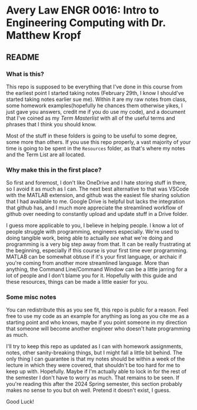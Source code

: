 # Avery Law ENGR 0016: Intro to Engineering Computing with Dr. Matthew Kropf

## README

### What is this?

This repo is supposed to be everything that I've done in this course from the earliest point I started taking notes (February 29th, I know I should've started taking notes earlier sue me). Within it are my raw notes from class, some homework examples(hopefully he chances them otherwise yikes, I just gave you answers, credit me if you do use my code), and a document that I've coined as my *Term Masterlist* with all of the useful terms and phrases that I think you should know.

Most of the stuff in these folders is going to be useful to some degree, some more than others. If you use this repo properly, a vast majority of your time is going to be spent in the `Resources` folder, as that's where my notes and the Term List are all located.

### Why make this in the first place?

So first and foremost, I don't like OneDrive and I hate storing stuff in there, so I avoid it as much as I can. The next best alternative to that was VSCode with the MATLAB extension, and github was the easiest file sharing solution that I had available to me. Google Drive is helpful but lacks the integration that github has, and I much more appreciate the streamlined workflow of github over needing to constantly upload and update stuff in a Drive folder.

I guess more applicable to you, I believe in helping people. I know a lot of people struggle with programming, engineers especially. We're used to doing tangible work, being able to actually *see* what we're doing and programming is a very big step away from that. It can be really frustrating at the beginning, especially if this course is your first time ever programming. MATLAB can be somewhat obtuse if it's your first language, or archaic if you're coming from another more streamlined language. More than anything, the Command Line/Command Window can be a little jarring for a lot of people and I don't blame you for it. Hopefully with this guide and these resources, things can be made a little easier for you.

### Some misc notes

You can redistribute this as you see fit, this repo is public for a reason. Feel free to use my code as an example for anything as long as you cite me as a starting point and who knows, maybe if you point someone in my direction that someone will become another engineer who doesn't hate programming as much.

I'll try to keep this repo as updated as I can with homework assignments, notes, other sanity-breaking things, but I might fall a little bit behind. The only thing I can guarantee is that my notes should be within a week of the lecture in which they were covered, that shouldn't be too hard for me to keep up with. Hopefully. Maybe if I'm actually able to lock in for the rest of the semester I don't have to worry as much. That remains to be seen. If you're reading this after the 2024 Spring semester, this section probably makes no sense to you but oh well. Pretend it doesn't exist, I guess.

Good Luck!
